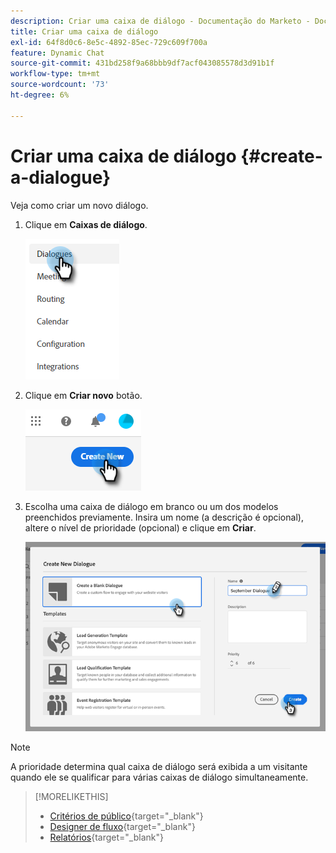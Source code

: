 ```yaml
---
description: Criar uma caixa de diálogo - Documentação do Marketo - Documentação do produto
title: Criar uma caixa de diálogo
exl-id: 64f8d0c6-8e5c-4892-85ec-729c609f700a
feature: Dynamic Chat
source-git-commit: 431bd258f9a68bbb9df7acf043085578d3d91b1f
workflow-type: tm+mt
source-wordcount: '73'
ht-degree: 6%

---
```


# Criar uma caixa de diálogo {#create-a-dialogue}

Veja como criar um novo diálogo.

1. Clique em **Caixas de diálogo**.

   ![](assets/create-a-dialogue-1.png)

1. Clique em **Criar novo** botão.

   ![](assets/create-a-dialogue-2.png)

1. Escolha uma caixa de diálogo em branco ou um dos modelos preenchidos previamente. Insira um nome (a descrição é opcional), altere o nível de prioridade (opcional) e clique em **Criar**.

   ![](assets/create-a-dialogue-3.png)

>[!NOTE]
>
>A prioridade determina qual caixa de diálogo será exibida a um visitante quando ele se qualificar para várias caixas de diálogo simultaneamente.

>[!MORELIKETHIS]
>
>* [Critérios de público](/help/marketo/product-docs/demand-generation/dynamic-chat/dialogues/audience-criteria.md){target="_blank"}
>* [Designer de fluxo](/help/marketo/product-docs/demand-generation/dynamic-chat/dialogues/stream-designer.md){target="_blank"}
>* [Relatórios](/help/marketo/product-docs/demand-generation/dynamic-chat/dialogues/reports.md){target="_blank"}
